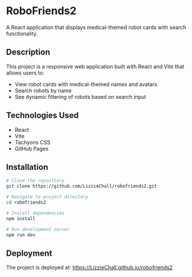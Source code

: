 # RoboFriends2

A React application that displays medical-themed robot cards with search functionality.

## Description
This project is a responsive web application built with React and Vite that allows users to:
- View robot cards with medical-themed names and avatars
- Search robots by name
- See dynamic filtering of robots based on search input

## Technologies Used
- React
- Vite
- Tachyons CSS
- GitHub Pages

## Installation
```bash
# Clone the repository
git clone https://github.com/LizzieChall/robofriends2.git

# Navigate to project directory
cd robofriends2

# Install dependencies
npm install

# Run development server
npm run dev
```

## Deployment
The project is deployed at: https://LizzieChall.github.io/robofriends2